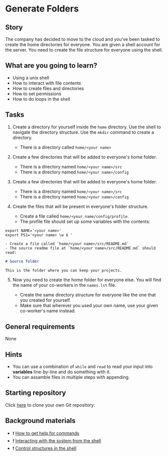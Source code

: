 # Generate Folders

## Story

The company has decided to move to the cloud and you've been tasked to
create the home directories for everyone.  You are given a shell
account for the server.  You need to create the file structure for
everyone using the shell.

## What are you going to learn?

- Using a unix shell
- How to interact with file contents
- How to create files and directories
- How to set permissions
- How to do loops in the shell

## Tasks


1. Create a directory for yourself inside the `home` directory.  Use the shell to navigate the directory structure.  Use the `mkdir` command to create a directory.

    - There is a directory called `home/<your name>`

2. Create a few directories that will be added to everyone's home folder.

    - There is a directory named `home/<your name>/src`
    - There is a directory named `home/<your name>/config`

3. Create a few directories that will be added to everyone's home folder.

    - There is a directory named `home/<your name>/src`
    - There is a directory named `home/<your name>/config`

4. Create the files that will be present in everyone's folder structure.

    - Create a file called `home/<your name/config/profile`.
    - The profile file should set up some variables with the contents:
```
export NAME='<your name>'
export PS1='<your name> \w $ '
```
    - Create a file called `home/<your name>/src/README.md`
    - The source readme file at `home/<your name>/src/README.md` should read:
```markdown
# Source folder

This is the folder where you can keep your projects.
```

5. Now you need to create the home folder for everyone else.  You will find the name of your co-workers in the `names.lst` file.

    - Create the same directory structure for everyone like the one that you created for yourself.
    - Make sure that wherever you used your own name, use your given co-worker's name instead.


## General requirements


None

## Hints

- You can use a combination of `while` and `read` to read your input
  into **variables** line-by-line and do something with it.
- You can assamble files in multiple steps with appending.

## Starting repository

Click
[here](https://classroom.github.com/a/RFlLtQFV)
to clone your own Git repository:

## Background materials

- :exclamation: [How to get help for commands](https://learn.code.cool/advanced-data/#/../pages/unix/help)
- :exclamation: [Interacting with the system from the shell](https://learn.code.cool/advanced-data/#/../pages/unix/interacting-with-the-system)
- :exclamation: [Control structures in the shell](https://www.gnu.org/software/bash/manual/html_node/Compound-Commands.html)